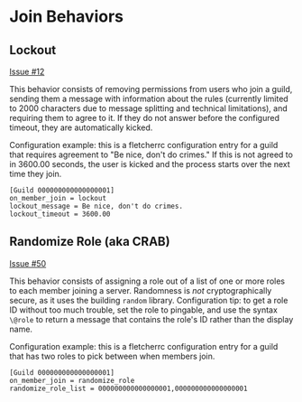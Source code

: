 # Join Behaviors
## Lockout
[Issue #12](https://todo.sr.ht/~nova/fletcher/12)

This behavior consists of removing permissions from users who join a guild, sending them a message with information about the rules (currently limited to 2000 characters due to message splitting and technical limitations), and requiring them to agree to it. If they do not answer before the configured timeout, they are automatically kicked.

Configuration example: this is a fletcherrc configuration entry for a guild that requires agreement to "Be nice, don't do crimes." If this is not agreed to in 3600.00 seconds, the user is kicked and the process starts over the next time they join.

```
[Guild 000000000000000001]
on_member_join = lockout
lockout_message = Be nice, don't do crimes.
lockout_timeout = 3600.00
```
 
## Randomize Role (aka CRAB)
[Issue #50](https://todo.sr.ht/~nova/fletcher/50)

This behavior consists of assigning a role out of a list of one or more roles to each member joining a server. Randomness is *not* cryptographically secure, as it uses the building `random` library. Configuration tip: to get a role ID without too much trouble, set the role to pingable, and use the syntax `\@role` to return a message that contains the role's ID rather than the display name.

Configuration example: this is a fletcherrc configuration entry for a guild that has two roles to pick between when members join.

```
[Guild 000000000000000001]
on_member_join = randomize_role
randomize_role_list = 000000000000000001,000000000000000001
```
